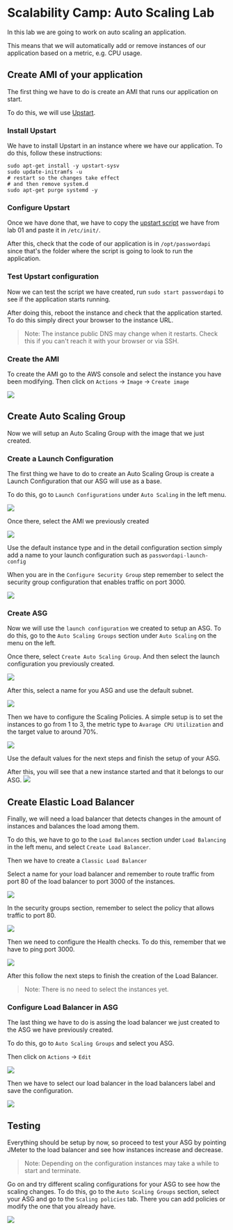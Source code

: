 # Scalability Camp: Auto Scaling Lab

In this lab we are going to work on auto scaling an application.

This means that we will automatically add or remove instances of our application based on a metric, e.g. CPU usage.

## Create AMI of your application
The first thing we have to do is create an AMI that runs our application on start.

To do this, we will use [Upstart](http://upstart.ubuntu.com/).

### Install Upstart
We have to install Upstart in an instance where we have our application. To do this, follow these instructions:
```
sudo apt-get install -y upstart-sysv
sudo update-initramfs -u
# restart so the changes take effect
# and then remove system.d
sudo apt-get purge systemd -y
```

### Configure Upstart
Once we have done that, we have to copy the [upstart script](https://github.com/auth0-eng-camp/scalability-lab01/blob/master/passwordapi.conf_) we have from lab 01 and paste it in `/etc/init/`.

After this, check that the code of our application is in `/opt/passwordapi` since that's the folder where the script is going to look to run the application.

### Test Upstart configuration
Now we can test the script we have created, run `sudo start passwordapi` to see if the application starts running.

After doing this, reboot the instance and check that the application started. To do this simply direct your browser to the instance URL.
>Note: The instance public DNS may change when it restarts. Check this if you can't reach it with your browser or via SSH.

### Create the AMI
To create the AMI go to the AWS console and select the instance you have been modifying.
Then click on `Actions` -> `Image` -> `Create image`

![](images/create-ami.png)


## Create Auto Scaling Group
Now we will setup an Auto Scaling Group with the image that we just created.

### Create a Launch Configuration
The first thing we have to do to create an Auto Scaling Group is create a Launch Configuration that our ASG will use as a base.

To do this, go to `Launch Configurations` under `Auto Scaling` in the left menu.

![](images/create-launch-config.png)

Once there, select the AMI we previously created

![](images/select-ami.png)

Use the default instance type and in the detail configuration section simply add a name to your launch configuration such as `passwordapi-launch-config`

When you are in the `Configure Security Group` step remember to select the security group configuration that enables traffic on port 3000.

![](images/security-group.png)

### Create ASG
Now we will use the `launch configuration` we created to setup an ASG. To do this, go to the `Auto Scaling Groups` section under `Auto Scaling` on the menu on the left.

Once there, select `Create Auto Scaling Group`. And then select the launch configuration you previously created.

![](images/select-launch-config.png)

After this, select a name for you ASG and use the default subnet.

![](images/create-asg.png)

Then we have to configure the Scaling Policies. A simple setup is to set the instances to go from 1 to 3, the metric type to `Avarage CPU Utilization` and the target value to around 70%.

![](images/scaling-policies.png)

Use the default values for the next steps and finish the setup of your ASG.

After this, you will see that a new instance started and that it belongs to our ASG.
![](images/running-instance.png)

## Create Elastic Load Balancer
Finally, we will need a load balancer that detects changes in the amount of instances and balances the load among them.

To do this, we have to go to the `Load Balances` section under `Load Balancing` in the left menu, and select `Create Load Balancer`.

Then we have to create a `Classic Load Balancer`

Select a name for your load balancer and remember to route traffic from port 80 of the load balancer to port 3000 of the instances.

![](images/define-lb.png)

In the security groups section, remember to select the policy that allows traffic to port 80.

![](images/security-group-lb.png)

Then we need to configure the Health checks. To do this, remember that we have to ping port 3000.

![](images/health-check-lb.png)

After this follow the next steps to finish the creation of the Load Balancer.
>Note: There is no need to select the instances yet.

### Configure Load Balancer in ASG
The last thing we have to do is assing the load balancer we just created to the ASG we have previously created.

To do this, go to `Auto Scaling Groups` and select you ASG.

Then click on `Actions` -> `Edit`

![](images/edit-asg.png)

Then we have to select our load balancer in the load balancers label and save the configuration.

![](images/set-lb-asg.png)

## Testing

Everything should be setup by now, so proceed to test your ASG by pointing JMeter to the load balancer and see how instances increase and decrease.

>Note: Depending on the configuration instances may take a while to start and terminate.

Go on and try different scaling configurations for your ASG to see how the scaling changes.
To do this, go to the `Auto Scaling Groups` section, select your ASG and go to the `Scaling policies` tab. There you can add policies or modify the one that you already have.

![](images/edit-scaling-policies.png)
